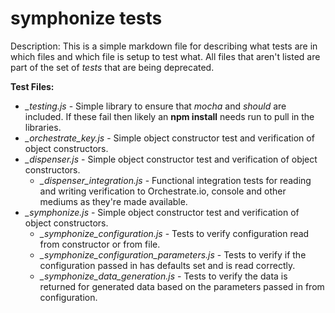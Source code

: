 symphonize tests
===
Description: This is a simple markdown file for describing what tests are in which files and which file is setup to test what. All files that aren't listed are part of the set of *tests* that are being deprecated.

**Test Files:**

 * *_testing.js* - Simple library to ensure that *mocha* and *should* are included. If these fail then likely an **npm install** needs run to pull in the libraries.
 * *_orchestrate_key.js* - Simple object constructor test and verification of object constructors.
 * *_dispenser.js* - Simple object constructor test and verification of object constructors.
 	 * *_dispenser_integration.js* - Functional integration tests for reading and writing verification to Orchestrate.io, console and other mediums as they're made available.
 * *_symphonize.js* - Simple object constructor test and verification of object constructors.
  	 * *_symphonize_configuration.js* - Tests to verify configuration read from constructor or from file.
  	 * *_symphonize_configuration_parameters.js* - Tests to verify if the configuration passed in has defaults set and is read correctly.
  	 * *_symphonize_data_generation.js* - Tests to verify the data is returned for generated data based on the parameters passed in from configuration.
